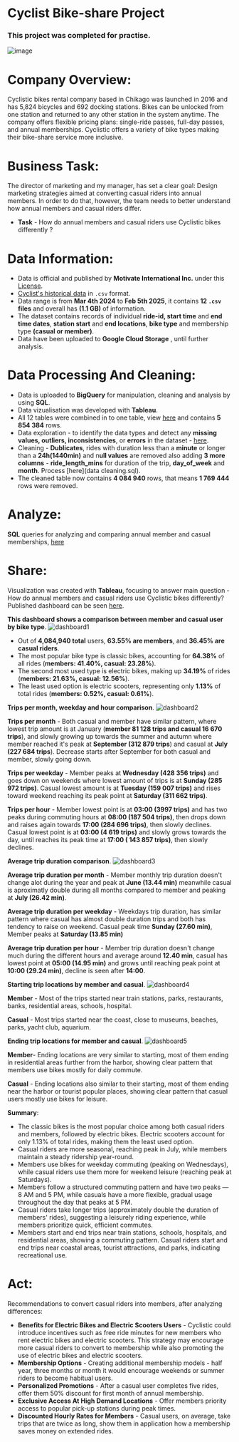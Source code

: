 # Cyclist Bike-share Project
### This project was completed for practise.
![image](https://miro.medium.com/v2/resize:fit:768/0*Udb72NivtDgfeetj.png)

# Company Overview:
Cyclistic bikes rental company based in Chikago was launched in 2016 and has 5,824  bicycles and 692 docking stations. Bikes can be unlocked from one station and returned to any other station in the
system anytime. The company offers flexible pricing plans: single-ride passes, full-day passes, and annual memberships. Cyclistic offers a variety of bike types making their bike-share service more inclusive.

# Business Task:
The director of marketing and my manager, has set a clear goal: Design marketing strategies aimed at converting casual riders into annual members. In order to do that, however, the team needs to better understand how annual members and casual riders differ.

* **Task** - How do annual members and casual riders use Cyclistic bikes differently ?

# Data Information:

* Data is official and published by **Motivate International Inc.** under this [License](https://divvybikes.com/data-license-agreement).
* [Cyclist's historical data](https://divvy-tripdata.s3.amazonaws.com/index.html) in `.csv` format.
* Data range is from **Mar 4th 2024** to **Feb 5th 2025**, it contains **12 `.csv` files** and overall has **(1.1 GB)** of information.
* The dataset contains records of individual **ride-id, start time** and **end time dates**, **station start** and **end locations**, **bike type** and membership type **(casual or member)**.
* Data have been uploaded to **Google Cloud Storage** , until further analysis.

# Data Processing And Cleaning:
* Data is uploaded to **BigQuery** for manipulation, cleaning and analysis by using **SQL**.
* Data vizualisation was developed with **Tableau**.
* All 12 tables were combined in to one table, view [here](data_combining.sql) and contains **5 854 384** rows.
* Data exploration - to identify the data types and detect any **missing values, outliers, inconsistencies**, or **errors** in the dataset - [here](data_exploration.sql).
* Cleaning - **Dublicates**, rides with duration less than a **minute** or longer than a **24h(1440min)** and n**ull values** are removed also adding **3 more columns** - **ride_length_mins** for duration of the trip, **day_of_week** and **month**. Process [here](data cleaning.sql).
* The cleaned table now contains **4 084 940** rows, that means **1 769 444** rows were removed.

# Analyze:

**SQL** queries for analyzing and comparing annual member and casual memberships, [here](https://github.com/Aurimas-N/Cyclist-Bike-share-Analysis/blob/f7e49f0b269280f03d44226d8fac1c12923a3bd6/data_analysis.sql)

# Share:

Visualization was created with **Tableau**, focusing to answer main question - How do annual members and casual riders use Cyclistic bikes differently? Published dashboard can be seen [here](https://public.tableau.com/views/CyclistBike-shareProject/OfTotalRides?:language=en-US&:sid=&:redirect=auth&:display_count=n&:origin=viz_share_link).

**This dashboard shows a comparison between member and casual user by bike type**.
![dashboard1](https://github.com/user-attachments/assets/b7e965fb-4c40-476c-ad57-1bbe31c6fa2b)


* Out of **4,084,940 total** users, **63.55% are members**, and **36.45% are casual riders**.
* The most popular bike type is classic bikes, accounting for **64.38%** of all rides (**members: 41.40%, casual: 23.28%**).
* The second most used type is electric bikes, making up **34.19%** of rides (**members: 21.63%, casual: 12.56%**).
* The least used option is electric scooters, representing only **1.13%** of total rides (**members: 0.52%, casual: 0.61%**).

**Trips per month, weekday and hour comparison**.
![dashboard2](https://github.com/user-attachments/assets/1b20e742-6c33-4a3b-9b18-b686ed77d839)


**Trips per month** - Both casual and member have similar pattern, where lowest trip amount is at January (**member 81 128 trips and casual 16 670 trips**), and slowly growing up towards the summer and autumn where member reached it's peak at **September (312 879 trips**) and casual at **July (227 684 trips**). Decrease starts after September for both casual and member, slowly going down.

**Trips per weekday** - Member peaks at **Wednesday (428 356 trips)** and goes down on weekends where lowest amount of trips is at **Sunday (285 972 trips)**. Casual lowest amount is at **Tuesday (159 007 trips)** and rises toward weekend reaching its peak point at **Saturday (311 662 trips)**.

**Trips per hour** - Member lowest point is at **03:00 (3997 trips)** and has two peaks during commuting hours at **08:00 (187 504 trips)**, then drops down and raises again towards **17:00 (284 696 trips)**, then slowly declines. 
Casual lowest point is at **03:00 (4 619 trips)** and slowly grows towards the day, until reaches its peak time at **17:00 ( 143 857 trips)**, then slowly declines.

**Average trip duration comparison**.
![dashboard3](https://github.com/user-attachments/assets/f562b739-8c4b-4835-b617-ba1cce78d7b1)


**Average trip duration per month** - Member monthly trip duration doesn't change alot during the year and peak at **June (13.44 min)** meanwhile casual is aproximatly double during all months compared to member and peaking at **July (26.42 min)**.

**Average trip duration per weekday** - Weekdays trip duration, has similar pattern where casual has almost double duration trips and both has tendency to raise on weekend. Casual peak time **Sunday (27.60 min)**, Member peaks at **Saturday (13.85 min)**

**Average trip duration per hour** - Member trip duration doesn't change much during the different hours and average around **12.40 min**, casual has lowest point at **05:00 (14.95 min)** and grows until reaching peak point at **10:00 (29.24 min)**, decline is seen after **14:00**.

**Starting trip locations by member and casual**.
![dashboard4](https://github.com/user-attachments/assets/889f6be6-39d8-4ec6-b1e7-a1ed961c4b7c)

**Member** - Most of the trips started near train stations, parks, restaurants, banks, residential areas, schools, hospital.

**Casual** - Most trips started near the coast, close to museums, beaches, parks, yacht club, aquarium.

**Ending trip locations for member and casual**.
![dashboard5](https://github.com/user-attachments/assets/3ae9ba17-8cd3-4226-b186-bfb760ddeadb)

**Member**- Ending locations are very similar to starting, most of them ending in residential areas further from the harbor, showing clear pattern that members use bikes mostly for daily commute.

**Casual** - Ending locations also similar to their starting, most of them ending near the harbor or tourist popular places, showing clear pattern that casual users mostly use bikes for leisure.

**Summary**: 

* The classic bikes is the most popular choice among both casual riders and members, followed by electric bikes. Electric scooters account for only 1.13% of total rides, making them the least used option.
* Casual riders are more seasonal, reaching peak in July, while members maintain a steady ridership year-round.
* Members use bikes for weekday commuting (peaking on Wednesdays), while casual riders use them more for weekend leisure (reaching peak at Saturdays).
* Members follow a structured commuting pattern and have two peaks — 8 AM and 5 PM, while casuals have a more flexible, gradual usage throughout the day that peaks at 5 PM.
* Casual riders take longer trips (approximately double the duration of members' rides), suggesting a leisurely riding experience, while members prioritize quick, efficient commutes.
* Members start and end trips near train stations, schools, hospitals, and residential areas, showing a commuting pattern. Casual riders start and end trips near coastal areas, tourist attractions, and parks, indicating recreational use.

# Act:

Recommendations to convert casual riders into members, after analyzing differences:

* **Benefits for Electric Bikes and Electric Scooters Users** - Cyclistic could introduce incentives such as free ride minutes for new members who rent electric bikes and electric scooters. This strategy may encourage more casual riders to convert to membership while also promoting the use of electric bikes and electric scooters.
* **Membership Options** - Creating additional membership models - half year, three months or month it would encourage weekends or summer riders to become habitual users.
* **Personalized Promotions** - After a casual user completes five rides, offer them 50% discount for first month of annual membership.
* **Exclusive Access At High Demand Locations** - Offer members priority access to popular pick-up stations during peak times.
* **Discounted Hourly Rates for Members** - Casual users, on average, take trips that are twice as long, show them in application how a membership saves money on extended rides.
















